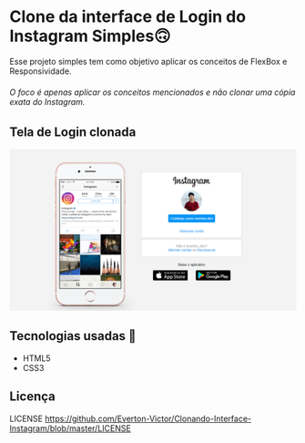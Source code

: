 # Clone da interface de Login do Instagram Simples🙃
Esse projeto simples tem como objetivo aplicar os conceitos de FlexBox e Responsividade.

###### O foco é apenas aplicar os conceitos mencionados e não clonar uma cópia exata do Instagram.

## Tela de Login clonada 
![](capturaTela/capturaTelaLogin.PNG)


## Tecnologias usadas 🚀
- HTML5
- CSS3

## Licença
LICENSE
https://github.com/Everton-Victor/Clonando-Interface-Instagram/blob/master/LICENSE

